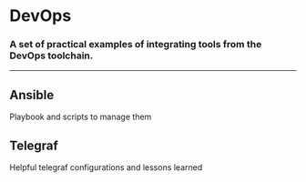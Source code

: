 # DevOps

### A set of practical examples of integrating tools from the DevOps toolchain.

---

## Ansible

Playbook and scripts to manage them

## Telegraf

Helpful telegraf configurations and lessons learned

